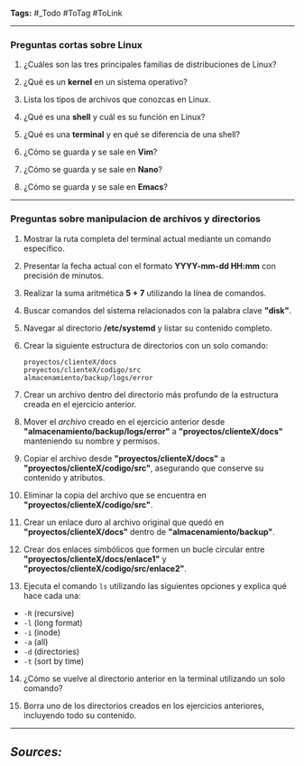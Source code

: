 **Tags:** #_Todo
#ToTag #ToLink 
- - -
### **Preguntas cortas sobre Linux**  

1. ¿Cuáles son las tres principales familias de distribuciones de Linux?  

2. ¿Qué es un **kernel** en un sistema operativo?  

3. Lista los tipos de archivos que conozcas en Linux.  

4. ¿Qué es una **shell** y cuál es su función en Linux?  

5. ¿Qué es una **terminal** y en qué se diferencia de una shell?  

6. ¿Cómo se guarda y se sale en **Vim**?  

7. ¿Cómo se guarda y se sale en **Nano**?  

8. ¿Cómo se guarda y se sale en **Emacs**?  
- - - 
### Preguntas sobre manipulacion de archivos y directorios
1. Mostrar la ruta completa del terminal actual mediante un comando específico.  
2. Presentar la fecha actual con el formato **YYYY-mm-dd HH:mm** con precisión de minutos.  
3. Realizar la suma aritmética **5 + 7** utilizando la línea de comandos.  
4. Buscar comandos del sistema relacionados con la palabra clave **"disk"**.  
5. Navegar al directorio **/etc/systemd** y listar su contenido completo.  
6. Crear la siguiente estructura de directorios con un solo comando:  
   ```
   proyectos/clienteX/docs  
   proyectos/clienteX/codigo/src  
   almacenamiento/backup/logs/error  
   ```  
7. Crear un archivo dentro del directorio más profundo de la estructura creada en el ejercicio anterior.  
8. Mover el *archivo* creado en el ejercicio anterior desde **"almacenamiento/backup/logs/error"** a **"proyectos/clienteX/docs"** manteniendo su nombre y permisos.  
9. Copiar el archivo desde **"proyectos/clienteX/docs"** a **"proyectos/clienteX/codigo/src"**, asegurando que conserve su contenido y atributos.  
10. Eliminar la copia del archivo que se encuentra en **"proyectos/clienteX/codigo/src"**.  
11. Crear un enlace duro al archivo original que quedó en **"proyectos/clienteX/docs"** dentro de **"almacenamiento/backup"**.  
12. Crear dos enlaces simbólicos que formen un bucle circular entre **"proyectos/clienteX/docs/enlace1"** y **"proyectos/clienteX/codigo/src/enlace2"**.  

13. Ejecuta el comando `ls` utilizando las siguientes opciones y explica qué hace cada una:  
   - `-R` (recursive)  
   - `-l` (long format)  
   - `-i` (inode)  
   - `-a` (all)  
   - `-d` (directories)  
   - `-t` (sort by time)  

14. ¿Cómo se vuelve al directorio anterior en la terminal utilizando un solo comando?  

15. Borra uno de los directorios creados en los ejercicios anteriores, incluyendo todo su contenido.  

---  
## ***Sources:***